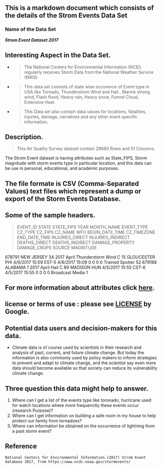 ## This is a markdown document which consists of the details of the Strom Events Data Set

### Name of the Data Set
**_Strom Event Dataset 2017_**

## Interesting Aspect in the Data Set.
 * > The National Centers for Environmental Information (NCEI) regularly receives Storm Data from the National Weather Service (NWS) 
 * > This data set consists of state wise occurence of Event type in USA like Tornado, Thunderstrom Wind and Hail , Marine strong wind, Flash flood, Heavy rain, Heavy snow, Funnel Cloud, Extensive Heat.
 * > This Data set also contain data values for locations, fatalities, injuries, damage, narratives and any other event specific information.
 
## Description.

   > This Air Quality Survey dataset contain 28680 Rows and 51 Columns.

   The Strom Event dataset is having attributes such as State_FIPS, Storm magnitude with storm events type in particular location, and this data can be use in personal, educational, and academic purposes. 

   ## The file formate is CSV (Comma-Separated Values) text files which represent a dump or export of the Storm Events Database.

   ## Some of the sample headers.

   > EVENT_ID	STATE	STATE_FIPS	YEAR	MONTH_NAME	EVENT_TYPE	CZ_TYPE	CZ_FIPS	CZ_NAME	WFO	BEGIN_DATE_TIME	CZ_TIMEZONE	END_DATE_TIME	INJURIES_DIRECT  	INJURIES_INDIRECT	DEATHS_DIRECT	DEATHS_INDIRECT	DAMAGE_PROPERTY	DAMAGE_CROPS	SOURCE	          MAGNITUDE

   678791 NEW JERSEY	34	2017	April	Thunderstorm Wind	C	15	GLOUCESTER	PHI	4/6/2017      15:09	EST-5	4/6/2017      15:09	           0	              0	                       0	  0			                              Trained Spotter	          52
   679188	ALABAMA	    1	2017	April	 Hail	            C	89	MADISON	HUN	    4/5/2017     15:55	CST-6	4/5/2017      15:55	           0	              0	                       0	  0			                              Broadcast Media	           1    
##  For more information about attributes click [here](https://www.ncdc.noaa.gov/stormevents/ftp.jsp).
## license or terms of use : please see [LICENSE](http://www.noaa.gov/protecting-your-privacy) by Google. 

##  Potential data users and decision-makers for this data.
    
  * Climate data is of course used by scientists in their research and analysis of past, current, and future climate change. But today the information is also  commonly used by policy makers to inform strategies to prevent and adapt to climate change, and the scientist say even more data should become available so that society can reduce its vulnerability climate change.

##  Three question this data might help to answer.
   
   1. Where can I get a list of the events type like toronado, hurricane used for watch locations where more frequenctly these events occur (research Purpose)? 
   2. Where can I get information on building a safe room in my house to help protect our family from tornadoes? 
   3. Where can information be obtained on the occurrence of lightning from a past storm event? 

## Reference
    National Centers for Environmental Information.(2017) Strom Event database 2017, from https://www.ncdc.noaa.gov/stormevents/





 
